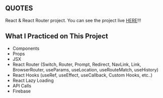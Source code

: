 ## QUOTES
 
React & React Router project. You can see the project live [HERE](https://react-router-a9299.firebaseapp.com/quotes)!!!

## What I Practiced on This Project

- Components
- Props
- JSX
- React Router (Switch, Router, Prompt, Redirect, NavLink, Link, BrowserRouter, useParams, useLocation, useRouteMatch, useHistory)
- React Hooks (useRef, useEffect, useCallback, Custom Hooks, etc..)
- React Lazy Loading
- API Calls
- Firebase